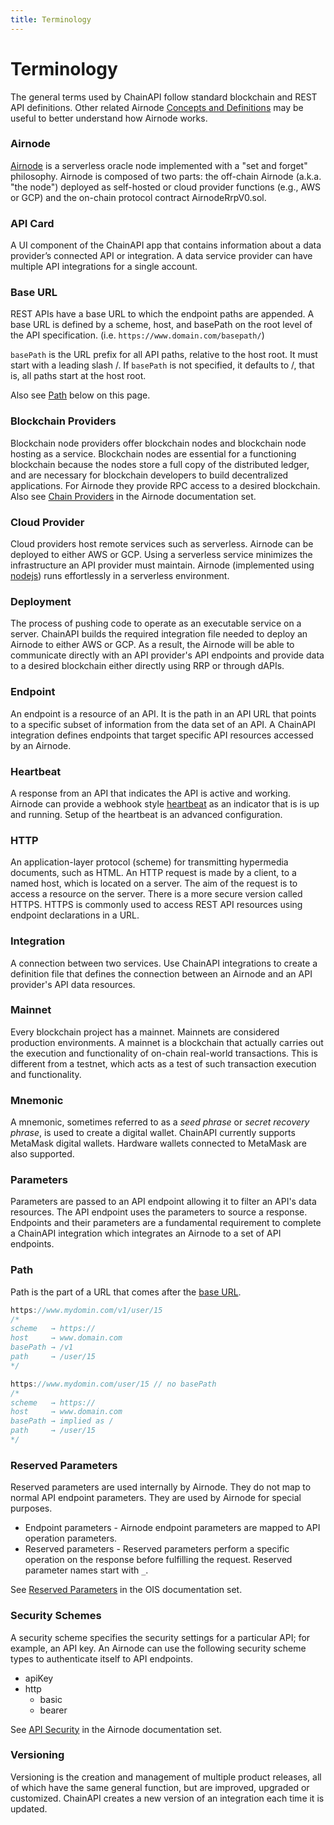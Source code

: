 ```yaml
---
title: Terminology
---
```


# Terminology

The general terms used by ChainAPI follow standard blockchain and REST API
definitions. Other related Airnode
[Concepts and Definitions](https://docs.api3.org/airnode/latest/concepts/) may be useful to better
understand how Airnode works.

### Airnode

[Airnode](https://docs.api3.org/airnode) is a serverless oracle node implemented with a "set
and forget" philosophy. Airnode is composed of two parts: the off-chain Airnode
(a.k.a. "the node") deployed as self-hosted or cloud provider functions (e.g.,
AWS or GCP) and the on-chain protocol contract AirnodeRrpV0.sol.

### API Card

A UI component of the ChainAPI app that contains information about a data
provider’s connected API or integration. A data service provider can have
multiple API integrations for a single account.

### Base URL

REST APIs have a base URL to which the endpoint paths are appended. A base URL
is defined by a scheme, host, and basePath on the root level of the API
specification. (i.e. `https://www.domain.com/basepath/`)

`basePath` is the URL prefix for all API paths, relative to the host root. It
must start with a leading slash /. If `basePath` is not specified, it defaults
to /, that is, all paths start at the host root.

Also see [Path](./terms.md#path) below on this page.

### Blockchain Providers

Blockchain node providers offer blockchain nodes and blockchain node hosting as
a service. Blockchain nodes are essential for a functioning blockchain because
the nodes store a full copy of the distributed ledger, and are necessary for
blockchain developers to build decentralized applications. For Airnode they
provide RPC access to a desired blockchain. Also see
[Chain Providers](https://docs.api3.org/airnode/latest/concepts/chain-providers.html) in the Airnode
documentation set.

### Cloud Provider

Cloud providers host remote services such as serverless. Airnode can be deployed
to either AWS or GCP. Using a serverless service minimizes the infrastructure an
API provider must maintain. Airnode (implemented using
[nodejs](https://nodejs.dev)) runs effortlessly in a serverless environment.

### Deployment

<!-- Add [dAPIs](../../../dapis/) when the dAPIs doc set is ready. -->

The process of pushing code to operate as an executable service on a server.
ChainAPI builds the required integration file needed to deploy an Airnode to
either AWS or GCP. As a result, the Airnode will be able to communicate directly
with an API provider's API endpoints and provide data to a desired blockchain
either directly using RRP or through dAPIs.

### Endpoint

An endpoint is a resource of an API. It is the path in an API URL that points to
a specific subset of information from the data set of an API. A ChainAPI
integration defines endpoints that target specific API resources accessed by an
Airnode.

### Heartbeat

A response from an API that indicates the API is active and working. Airnode can
provide a webhook style
[heartbeat](https://docs.api3.org/airnode/latest/grp-providers/guides/build-an-airnode/heartbeat.html)
as an indicator that is is up and running. Setup of the heartbeat is an advanced
configuration.

### HTTP

An application-layer protocol (scheme) for transmitting hypermedia documents,
such as HTML. An HTTP request is made by a client, to a named host, which is
located on a server. The aim of the request is to access a resource on the
server. There is a more secure version called HTTPS. HTTPS is commonly used to
access REST API resources using endpoint declarations in a URL.

### Integration

A connection between two services. Use ChainAPI integrations to create a
definition file that defines the connection between an Airnode and an API
provider's API data resources.

### Mainnet

Every blockchain project has a mainnet. Mainnets are considered production
environments. A mainnet is a blockchain that actually carries out the execution
and functionality of on-chain real-world transactions. This is different from a
testnet, which acts as a test of such transaction execution and functionality.

### Mnemonic

A mnemonic, sometimes referred to as a _seed phrase_ or _secret recovery phrase_,
is used to create a digital wallet. ChainAPI currently supports MetaMask digital
wallets. Hardware wallets connected to MetaMask are also supported.

### Parameters

Parameters are passed to an API endpoint allowing it to filter an API's data
resources. The API endpoint uses the parameters to source a response. Endpoints
and their parameters are a fundamental requirement to complete a ChainAPI
integration which integrates an Airnode to a set of API endpoints.

### Path

Path is the part of a URL that comes after the [base URL](./terms.md#base-url).

```js
https://www.mydomin.com/v1/user/15
/*
scheme   → https://
host     → www.domain.com
basePath → /v1
path     → /user/15
*/

https://www.mydomin.com/user/15 // no basePath
/*
scheme   → https://
host     → www.domain.com
basePath → implied as /
path     → /user/15
*/
```

### Reserved Parameters

Reserved parameters are used internally by Airnode. They do not map to normal
API endpoint parameters. They are used by Airnode for special purposes.

- Endpoint parameters - Airnode endpoint parameters are mapped to API operation
  parameters.
- Reserved parameters - Reserved parameters perform a specific operation on the
  response before fulfilling the request. Reserved parameter names start with
  `_`.

See [Reserved Parameters](https://docs.api3.org/ois/latest/reserved-parameters.html) in the OIS
documentation set.

### Security Schemes

A security scheme specifies the security settings for a particular API; for
example, an API key. An Airnode can use the following security scheme types to
authenticate itself to API endpoints.

- apiKey
- http
  - basic
  - bearer

See
[API Security](https://docs.api3.org/airnode/latest/grp-providers/guides/build-an-airnode/api-security.html)
in the Airnode documentation set.

### Versioning

Versioning is the creation and management of multiple product releases, all of
which have the same general function, but are improved, upgraded or customized.
ChainAPI creates a new version of an integration each time it is updated.
